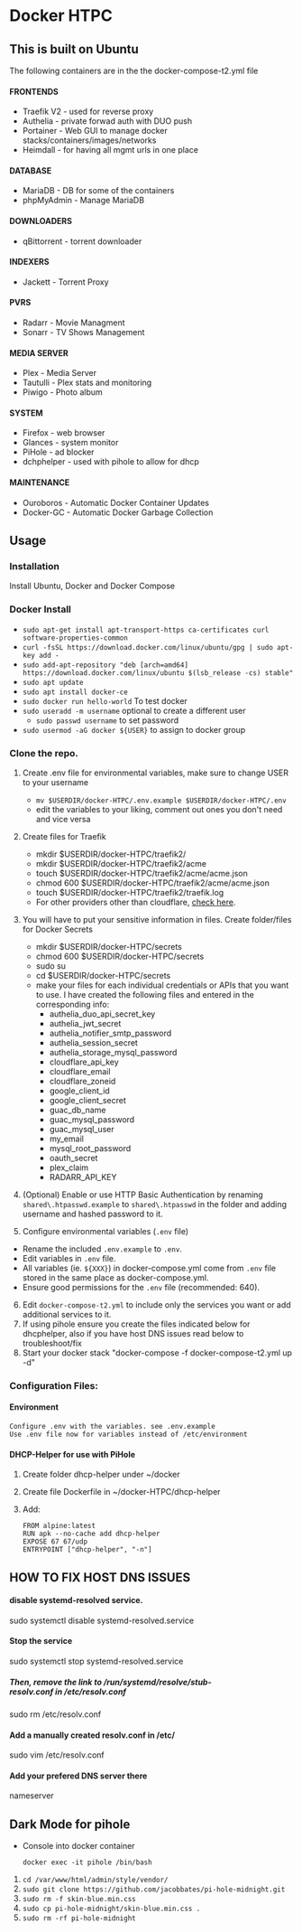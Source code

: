 # **Docker HTPC**

## This is built on Ubuntu
The following containers are in the the docker-compose-t2.yml file

#### FRONTENDS

* Traefik V2 - used for reverse proxy
* Authelia - private forwad auth with DUO push
* Portainer - Web GUI to manage docker stacks/containers/images/networks
* Heimdall - for having all mgmt urls in one place

#### DATABASE

* MariaDB - DB for some of the containers
* phpMyAdmin - Manage MariaDB

#### DOWNLOADERS

* qBittorrent - torrent downloader

#### INDEXERS
* Jackett - Torrent Proxy

#### PVRS
* Radarr - Movie Managment
* Sonarr - TV Shows Management

#### MEDIA SERVER
* Plex - Media Server
* Tautulli - Plex stats and monitoring
* Piwigo - Photo album

#### SYSTEM

* Firefox - web browser
* Glances - system monitor
* PiHole - ad blocker
* dchphelper - used with pihole to allow for dhcp

#### MAINTENANCE

* Ouroboros - Automatic Docker Container Updates
* Docker-GC - Automatic Docker Garbage Collection

## Usage

### Installation
Install Ubuntu, Docker and Docker Compose

### Docker Install
* `sudo apt-get install apt-transport-https ca-certificates curl software-properties-common`
* `curl -fsSL https://download.docker.com/linux/ubuntu/gpg | sudo apt-key add -`
* `sudo add-apt-repository "deb [arch=amd64] https://download.docker.com/linux/ubuntu $(lsb_release -cs) stable"`
* `sudo apt update`
* `sudo apt install docker-ce`
* `sudo docker run hello-world` To test docker
* `sudo useradd -m username` optional to create a different user
   * `sudo passwd username` to set password
* `sudo usermod -aG docker ${USER}` to assign to docker group

### Clone the repo.
1. Create .env file for environmental variables, make sure to change USER to your username
    * `mv $USERDIR/docker-HTPC/.env.example $USERDIR/docker-HTPC/.env`
    * edit the variables to your liking, comment out ones you don't need and vice versa
2. Create files for Traefik
    * mkdir $USERDIR/docker-HTPC/traefik2/
    * mkdir $USERDIR/docker-HTPC/traefik2/acme
    * touch $USERDIR/docker-HTPC/traefik2/acme/acme.json
    * chmod 600 $USERDIR/docker-HTPC/traefik2/acme/acme.json
    * touch $USERDIR/docker-HTPC/traefik2/traefik.log 
    * For other providers other than cloudflare, [check here](https://docs.traefik.io/v2.0/https/acme/#providers).
    
3. You will have to put your sensitive information in files. Create folder/files for Docker Secrets
    * mkdir $USERDIR/docker-HTPC/secrets
    * chmod 600 $USERDIR/docker-HTPC/secrets
    * sudo su
    * cd $USERDIR/docker-HTPC/secrets
    * make your files for each individual credentials or APIs that you want to use.  I have created the following files and entered in the corresponding info:
         * authelia_duo_api_secret_key
         * authelia_jwt_secret
         * authelia_notifier_smtp_password
         * authelia_session_secret
         * authelia_storage_mysql_password
         * cloudflare_api_key
         * cloudflare_email
         * cloudflare_zoneid
         * google_client_id
         * google_client_secret
         * guac_db_name
         * guac_mysql_password
         * guac_mysql_user
         * my_email
         * mysql_root_password
         * oauth_secret
         * plex_claim
         * RADARR_API_KEY
    
4. (Optional) Enable or use HTTP Basic Authentication by renaming `shared\.htpasswd.example` to `shared\.htpasswd` in the folder and adding username and hashed password to it. 
5. Configure environmental variables (`.env` file)
  * Rename the included `.env.example` to `.env`.
  * Edit variables in `.env` file. 
  * All variables (ie. `${XXX}`) in docker-compose.yml come from `.env` file stored in the same place as docker-compose.yml. 
  * Ensure good permissions for the `.env` file (recommended: 640).
6. Edit `docker-compose-t2.yml` to include only the services you want or add additional services to it. 
7. If using pihole ensure you create the files indicated below for dhcphelper, also if you have host DNS issues read below to troubleshoot/fix
8. Start your docker stack "docker-compose -f docker-compose-t2.yml up -d" 

### Configuration Files:
#### Environment

    Configure .env with the variables. see .env.example
    Use .env file now for variables instead of /etc/environment

#### DHCP-Helper for use with PiHole

1. Create folder dhcp-helper under ~/docker
2. Create file Dockerfile in ~/docker-HTPC/dhcp-helper
3. Add:

    `FROM alpine:latest`  
    `RUN apk --no-cache add dhcp-helper`  
    `EXPOSE 67 67/udp`  
    `ENTRYPOINT ["dhcp-helper", "-n"]`  


## HOW TO FIX HOST DNS ISSUES

#### disable systemd-resolved service.
sudo systemctl disable systemd-resolved.service

#### Stop the service
sudo systemctl stop systemd-resolved.service

##### Then, remove the link to /run/systemd/resolve/stub-resolv.conf in /etc/resolv.conf
sudo rm /etc/resolv.conf

#### Add a manually created resolv.conf in /etc/
sudo vim /etc/resolv.conf

#### Add your prefered DNS server there
nameserver <IP OF HOST>
   
## Dark Mode for pihole

* Console into docker container
   
   `docker exec -it pihole /bin/bash`

1. `cd /var/www/html/admin/style/vendor/`
2. `sudo git clone https://github.com/jacobbates/pi-hole-midnight.git`
3. `sudo rm -f skin-blue.min.css`
4. `sudo cp pi-hole-midnight/skin-blue.min.css .`
5. `sudo rm -rf pi-hole-midnight`
